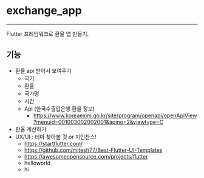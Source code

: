 # exchange_app

---

Flutter 프레임워크로 환율 앱 만들기.

## 기능

- 환율 api 받아서 보여주기
  - 국기
  - 환율
  - 국가명
  - 시간
  - Api (한국수출입은행 환율 정보)
    - https://www.koreaexim.go.kr/site/program/openapi/openApiView?menuid=001003002002001&apino=2&viewtype=C
- 환율 계산하기
- UX/UI : 테마 찾아볼 것 or 지인찬스!
  - https://startflutter.com/
  - https://github.com/mitesh77/Best-Flutter-UI-Templates
  - https://awesomeopensource.com/projects/flutter
  - helloworld
  - hi
